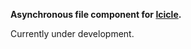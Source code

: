 **Asynchronous file component for [Icicle](//github.com/icicleio/icicle).**

Currently under development.
